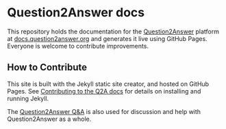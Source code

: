 # Question2Answer docs

This repository holds the documentation for the [Question2Answer](https://www.question2answer.org/) platform at [docs.question2answer.org](https://docs.question2answer.org/) and generates it live using GitHub Pages. Everyone is welcome to contribute improvements.

## How to Contribute

This site is built with the Jekyll static site creator, and hosted on GitHub Pages. See [Contributing to the Q2A docs](http://docs.question2answer.org/contribute/docs/) for details on installing and running Jekyll.

The [Question2Answer Q&A](https://www.question2answer.org/qa/) is also used for discussion and help with Question2Answer as a whole.
